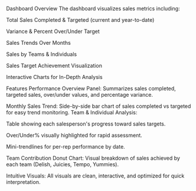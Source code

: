 Dashboard Overview
The dashboard visualizes sales metrics including:

Total Sales Completed & Targeted (current and year-to-date)

Variance & Percent Over/Under Target

Sales Trends Over Months

Sales by Teams & Individuals

Sales Target Achievement Visualization

Interactive Charts for In-Depth Analysis

Features
Performance Overview Panel:
Summarizes sales completed, targeted sales, over/under values, and percentage variance.

Monthly Sales Trend:
Side-by-side bar chart of sales completed vs targeted for easy trend monitoring.
Team & Individual Analysis:

Table showing each salesperson's progress toward sales targets.

Over/Under% visually highlighted for rapid assessment.

Mini-trendlines for per-rep performance by date.

Team Contribution Donut Chart:
Visual breakdown of sales achieved by each team (Delish, Juicies, Tempo, Yummies).

Intuitive Visuals:
All visuals are clean, interactive, and optimized for quick interpretation.
